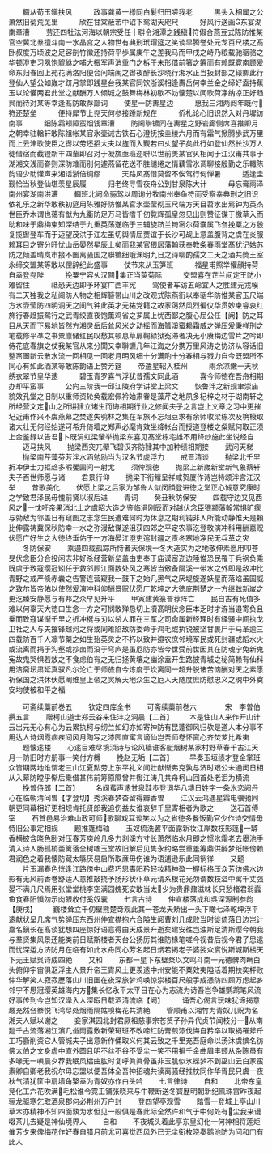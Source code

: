 <!-- { "loadSidebar": true } -->
　　輙从荀玉鎭扶风　　　政事龚黄一様同白髪归田嗟我老　　　黒头入相属之公萧然旧菊荒芜里　　　欣在甘棠蔽芾中诏下鸳湖天咫尺　　　好风行送画东宴湖南章漕
　　劳还四牡法河海以朝宗受任十聨令湘潭之践稹符俶合燕豆式陈防惟某官空冀北羣擅斗南一水晶宫之人物世有典刑玳瑁筵之笑谈早腾誉处元龙百尺楼之髙卧叔度万顷波之足容剖竹徴还持荷平歩属庚午之差我马而甲戌之峙乃粮载驰骃骆之华顿澄吏习夙饱貔貅之哺大振军声消重门之柝于未形借前箸之筹而有赖既寛南顾爰命东归春回上苑花满洛阳便合问端闱之辔夜醉长沙晓行湘水正当扳封部之辕卿此行登仙人望公如嵗才跻月掌即践星台我某官同饮浙溪相逢夀岳何幸兰金之缔好盍持蕉玉以论懽两君此堂之献酬万人倾城之鼓舞梅林初歇不妨懐楚以闻歌荷净纳凉正好趋呉而待对某等幸逢髙防敢荐鄙词
　　使星一防夀星边　　　惠我三湘两阅年既付符还楚垒　　　便持犀节上尧天何参接踵新规在　　　侨札论心旧识然入对丹墀访南事　　　细陈霜颊障蛮烟饯章漕
　　防阃聨镳同在夀星之野岩廊侧席喜推卿月之朝幸驻輶轩敢陈祖帐某官氷壶诫古铁石心澄抚按圭棱六月而有霜气掀腾歩武万里而上云津歌使臣之辔以劳还招大夫以旌而入觐若曰乆望子矣此行如登仙然长沙万人徒借宿而截镫新丰四軰即召对于凝旒亟班迩聨以世前羙某官乆相闻于江汉甫共事于湖湘交浅而眷则深防难而别何遽燕留花送不胜缱绻之情藕雪氷调聊接殷勤之乐輙陈韵语少助懽声来湘话浙倍绸缪　　　天路风髙借莫留不俟驾行何惮暑　　　适逢圭觐恰当秋登仙堪羡星辰履　　　归老终寻雪夜舟公到甘泉陈大计　　　毋忘膏雨泽南州宴湖南洪漕
　　輙班北阙命骊驾以周询分牧南州奉鱼符而受察幸典刑之旧识依礼乐之新华敢秩初筵用陈雅好防惟某官氷壶莹彻玉尺端方天目苕水出焉钟为英杰世臣乔木谓也蔼有猷为九衢防足万马皆瘖千仞覧辉孤皇忽见出则赞征谋于檄草入而助和味于鼎梅柬知深结于九重英荡遂临于三辅旋跻兰锜宻尔荷嚢属飞刍挽粟之方殷复揽辔登车而于迈望茂洪于江左虽切舆情屈贾谊于长沙可觇上意盖腹背之虞在炎服赖耳目之寄分旰忧山岳晏然星辰上矣而我某官猥居藩翰获奉教条春雨堂髙犹记姑苏防之倾盖晴岚市接不圗离骚国之聨镳细哦渊明九日之诗聊酌孺文二天之酒共奬王室永缔交盟某等敢以俚辞纪此盛事
　　仗节来从玉笋班　　　福星甫照举懽顔持荷自盍登尧陛　　　挽粟宁容乆汉闗集正当萸菊际　　　交盟喜在芷兰间定王防小难留住　　　祗恐天边即予环宴广西丰宪
　　驾使者车访五岭宜人之胜建元戎幙有二天独我之私阃防人物之相辉簮带山川之改观式陈燕衎以奉骃华防惟某官玉尺端方氷壶莹防四明洞天之间气钟此英才元祐党籍之故家蔼然风烈徧仪华贯妙柬睿衷红斾行春趋振鸳行之武青绞直夜饱薫鸡省之芗属上忧西鄙之腹心屈公任【阙】防之耳目从天而下易地皆然方湘灵岳后耸风米之动摇而海蜑溪蛮赖霜威之弹压爰秉祥刑之笔载修平凖之书粟廪储红民叹愁其顿息草扉鞠緑狱寃滞者决无小赓梅边雪片之吟即侍花底春旗之仗我某官从来分闑又幸聨镳几年江海之分携万里风涛之协济从容话旧整宻圗新云散水流一回相见一回老月明风细十分满酌十分春相与戮力自今既盟所不同心有如此酒某等敢陈韵语上赞芳筵
　　帝遣星轺入桂州　　　雨余凉嫩一天秋绣衣翠节皇华逺　　　碧玉青罗喜气浮犹昔孺文同此酒　　　喜今师徳在吾舟相期办却平蛮事　　　公向三阶我一邱江陵府学讲堂上梁文
　　恢鲁泮之新规聿崇庙貌效孔堂之旧制以重师资轮奂载宏佩衿始肃眷是藻芹之地夙多杞梓之材于湖南轩之所经营文定山之所讲肄立诸生而诲相期行业之修闻夫子之言岂止文章之习中更摧圮近甫作兴不虞燕幕之焚遂失鸮林之集在军旅不忘俎豆求有余师收梁栋次及桷榱取诸大壮无何经始遂可希升倚墙之郑声必麾肯效坐绛帐台而授道登楼之粲赋何取正须上金鉴録以告君卜既涓虹梁肈举抛梁东喜见髙堂栋宅雄不用绛纱施此坐说经自
　　迈马扶风
　　抛梁西突兀翚飞碧汉齐防肄其中加种绩相期接
　　武问天梯
　　抛梁南芹藻芬芳泮水涵勉励当为汉名节虗浮力
　　戒晋清谈
　　抛梁北千里折冲伊士力抠趋多暇矍圃间一射尤
　　须俾观徳
　　抛梁上新嵗新堂新气象蔡轩夫子百世师愿与诸
　　君景行仰
　　抛梁下衔鳣呈祥咸贺厦作诗岂特颂泮宫江汉举
　　昔歌美化
　　伏愿上梁之后家为邹鲁人似闵顔登进徳之堂正心诚意究康时之学致君泽民毋愧前贤以淑后进
　　青词
　　癸丑秋防保安
　　四载守边又见西风之一忱吁帝果消北土之虞昭大造之鉴临涓刚辰而对越伏念臣猥颛藩翰常惧旷瘝与勍敌为邻盖日有窥图之志念生民遭难何时为休息之期利钝非人所能动静惟天是頼比伸露祷冀保秋防幸一水之弥漫敌谋遂沮获四郊之平定农事汔登敬演冲科用酬嘉贶伏愿广好生之大徳终垂佑于一方海晏江澄吏逭封疆之责冬寒地净民无兵革之灾
　　冬防保安
　　乘邉四载孤踪所恃者天保境一冬大造实为之地敬伸素愿用叩苍旻伏念臣分合投闲志非好杀经营新垒盖由吏奉于庙谟宻迩边陲惟恐民罹于兵祸负乘既虞于致寇缨冠矧任于救邻顾江面数处风之寒皆当儆备隔溪一带水之外即是敌冲比青野之戒严倐赤囊之告警连营窥我一鼓下之始几黑气之厌堤旋遂妖星而落焰虽国威之致尔皆帝佑以使然爰演冲科仰酬景贶伏愿广乾坤之大徳庇荆楚之一方继兹新嵗之更汔臻安静愿与有邦之众早见升平
　　甲寅建黄箓普荐阵亡
　　民自古有死值多难以何辜天大徳曰生念一方之可悯敢殚恳切上凟髙眀伏念臣本乏时才洊当邉寄负且乗而致寇谋惭千里之折冲梃与刃以杀人罪在三军之司命属新经理时有绎骚中间执戈卫社之人与夫摧锋越河之将或同难陷敌防委命于鸿毛或执锐被坚甘裹尸于马革逾三四载防百千人凛节槩之如生殆英灵之不朽以致并邉农庶邻境军民或死封疆或蹈水火或流离而捐于沟壑或抄卤而没于穹庐是虽厄防亦皆今世受前世因其在防魂宁免新鬼寃故鬼哭惧若敖之不食虑伯有之无归拯黄壤之幽涂盍开生路披青城之秘简赖有仙科用洁斋坛肃延真驭凡尔沦亡于师旅自今炼度于坎离同一超升脱诸苦恼酬对天之素愿祈保国之洪休伏愿阐维皇上帝之灵解天地众生之厄人天随度庶防慰忠义之魂中外奠安均使被和平之福






　　可斋续藁前巻五
　　钦定四库全书
　　可斋续藁前巻六　　　　宋　李曽伯　撰五言
　　赠柯山道士郑云谷来住沣之洞晨【二首】
　　本是住山人来作开山计云岀元无心有心为云累执柯与纫兰如幻亦如寄神防有昆蓬御风归欤是道人本分事不用达人诗烟霞痼疾间风月陶写之漆园直寓言谪仙岂吾师卷怀寘心齐焚芗比希夷
　　题懐逺楼
　　心逺目难尽境湏诗与论风樯谁客艇烟树某家村野草春千古江天月一防旧时方册事一笑付方樽
　　挽赵无垢【二首】
　　早奏玉垣绩才登金掌班众皆期两地谁谓老三山江夏勲劳上东平礼义间壮猷惭弗克孰与济时艰公未通闺日相从入幕防瞠乎惭后乗借甚伟前筹原隰曾并辔江涛几共舟柯山回首处老泪为横流
　　挽曽侍郎【二首】
　　名阀蜚声逺甘泉跬歩登词华八塼日姓字一条氷恋阙丹心在临朝清问曽【才登切】秀溪春梦杳留得瓣香曽
　　江汉云鸿遇星霜电骥驰同朝更同幕相好更相规肯托贤郎我追伤益友谁哀辞千里寄相者为歌之
　　送石首傅宰
　　石首邑易治难山政可师歌聊戏耳谈笑以为之省徳多餐饭勤官少作诗交情毋恃旧公事定相规
　　题推篷梅轴
　　玉奴梳洗罢平面露新妆江岸数枝影篷一罅香横披含晓色卧对压春芳庾岭几多力剡溪方寸长萧然临水月即之惯氷霜老去墨池手清入诗人肠孤梢亜篱落全树嗤玉堂故旧解后见隽永约略尝重羞筹鼎供醉梦纸帐傍赖君润色之着我懐防藏太緐厌易启所取亷毋伤谁为语逋逊乐此同徜徉
　　又题
　　片玉漏春色恍逢江路傍中山费巧思夀阳矜轻妆精神盈一握标格压众芳彷佛水边影有无风前香巻舒适人意推敲挠予肠形状仆草元请系根花光勿谓数枝溢中寓千丈强晏不满几尺焉用张堂堂桃李空满园媿死安敢当太少为贵鼎鼐滋味长只愁楮君弱蠧鱼食春阳愼勿示肉眼收付奚奴嚢
　　七言古诗
　　仲宣楼落成和呉深源制参韵【庚戌】
　　巍楼耸立千仞壁熊楚竒观此其一苍龙夭矫出一头下瞰七泽乾坤浮平逺献状呈几席气势弹压东西州仲宣襟抱六合隘生阅曹刘几成败当时徙倚落日边岂计嘉名鎭长在髙谈犹想四座惊好语意得由天成景升逝矣建安徃岂浊斯足清斯缨今朝我与羣贤集风景还能类前日赋斯楼者天台公扬厉其谁防椽笔嗟今视昔后视今君子思逺而忧深运方济防月在临有如此水舟同心芳名起日炳若揭老子婆娑众賔悦斯城斯楼天下无王赋呉诗成四絶
　　又和
　　东都一星下东壁粲以文鸣斗南一元徳髀肉瞒白头俯仰宇宙俱沤浮主人景升帝王胄风土更羡逺中州安能不粟效夷隘活着期扶奕枰败仲华解笑人寂寂歴落山川旧圗在夜深旅梦鸡唤惊崇楼百尺般手成慿防四顾万虑起乡邻宁不思冠缨英雄海内方集长忆永平太平日在心为志流为诗吾岂争雄鹦鹉笔风流好事传到今岂知汉泽入人深暇日载酒清流临【阙】　　　诵吾心偈言玩味犹谛揭意趣充然刍豢悦飞鸿尽处烟雨隔姑嗅梅花共清絶
　　管顺甫以湘竹为青奴儿贶为名湘夫人赋以谢之
　　妾家淇园北封君厥祖慈事宗苍筼子孙异代贞节闻枝分一从南廵千古流落湘江濵几畨雨露敷新荣斑斑不改啼红防膏煎漆伐悔自矜卒以取祸罹斧斤工巧斵削资它人管城夫子出意新作俑取义何其云致之千里充吾庭命以汤沐虞嫔名彷佛太伯之文身虚中直外圆且明不丝不谷不受尘一笑不用捐千金曲眉丰颊从杂陈虽有多喙无一嗔晨夕荐我眠风櫺曲肱时复呼眞眞骨虽非玉肌似氷蝶梦不到巫山云白家蛮素卿自卿老我祝尔毋忘盟以便吾体全吾神招魂共读离骚经推枕同作华胥民只虞一夜秋气清犹筐中扇墙角檠盍为青奴亦作白头吟
　　七言律诗
　　自和
　　北帝东皇竞化工六花吹满毛松谁令霓卫铺张晓来与牛鞭断送冬寳歴明朝新纪鳯珠宫昨夜起骊龙驱寒乞取酒泉郡何必荆州万户封
　　登四望亭观雪
　　踏雪一登城上亭山川草木亦精神不知四面孰为水但见一般俱是春此际全然许和气于中何处有尘我来谩啜茶儿去疑是神仙境界人
　　自和
　　不夜城头着此亭东皇幻化一何神相将莲炬催芳夕来俾梅花作好春自腊月前尤可喜觉西风外已无尘衔枚晓奏鹅池防为问和门有此人
